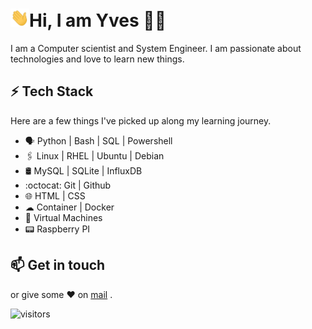 
# <img src="./wave.gif" width="30px">Hi, I am Yves 👨‍💻

I am a Computer scientist and System Engineer. I am passionate about technologies and love to learn new things.


## ⚡ Tech Stack

Here are a few things I've picked up along my learning journey.

* 🗣 Python | Bash | SQL | Powershell
* 🖇️ Linux | RHEL | Ubuntu | Debian 
* 🛢️ MySQL | SQLite | InfluxDB
* :octocat: Git | Github
* 🌐 HTML | CSS
* ☁ Container | Docker
* 💠 Virtual Machines
* 📟 Raspberry PI 

## 📫 Get in touch

 or give some ♥ on [mail](mailto:57572072+Wind-net@users.noreply.github.com) .



![visitors](https://visitor-badge.glitch.me/badge?page_id=wind-net/wind-net)
